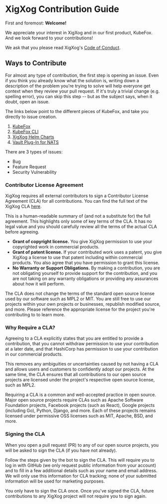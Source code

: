 # XigXog Contribution Guide

First and foremost: **Welcome!**

We appreciate your interest in XigXog and in our first product, KubeFox.  And we look forward to your contributions!

We ask that you please read XigXog's [Code of Conduct](https://github.com/xigxog/.github/blob/main/CODE_OF_CONDUCT.md).


## Ways to Contribute

For almost any type of contribution, the first step is opening an issue. Even if you think you already know what the solution is, writing down a description of the problem you're trying to solve will help everyone get context when they review your pull request. If it's truly a trivial change (e.g. spelling error), you can skip this step -- but as the subject says, when it doubt, open an issue.

The links below point to the different pieces of KubeFox, and take you directly to issue creation.

1. [KubeFox](https://github.com/xigxog/kubefox/issues/new/choose)
1. [KubeFox CLI](https://github.com/xigxog/kubefox-cli/issues/new/choose)
1. [XigXog Helm Charts](https://github.com/xigxog/helm-charts/issues/new/choose)
1. [Vault Plug-In for NATS](https://github.com/xigxog/vault-plugin-nats/issues/new/choose)

There are 3 types of issues:

- Bug
- Feature Request
- Security Vulnerability 


### Contributor License Agreement

XigXog requires all external contributors to sign a Contributor License Agreement (CLA) for all contributions.  You can find the full text of the XigXog CLA [here](https://github.com/xigxog/.github/blob/main/CLA.md).

This is a human-readable summary of (and not a substitute for) the full agreement. This highlights only some of key terms of the CLA. It has no legal value and you should carefully review all the terms of the actual CLA before agreeing.

- **Grant of copyright license.**  You give XigXog permission to use your copyrighted work in commercial products.
- **Grant of patent license.** If your contributed work uses a patent, you give XigXog a license to use that patent including within commercial products. You also agree that you have permission to grant this license.
- **No Warranty or Support Obligations.** By making a contribution, you are not obligating yourself to provide support for the contribution, and you are not taking on any warranty obligations or providing any assurances about how it will perform.
  
The CLA does not change the terms of the standard open source license used by our software such as MPL2 or MIT. You are still free to use our projects within your own projects or businesses, republish modified source, and more. Please reference the appropriate license for the project you're contributing to to learn more.

### Why Require a CLA?

Agreeing to a CLA explicitly states that you are entitled to provide a contribution, that you cannot withdraw permission to use your contribution at a later date, and that HashiCorp has permission to use your contribution in our commercial products.

This removes any ambiguities or uncertainties caused by not having a CLA and allows users and customers to confidently adopt our projects. At the same time, the CLA ensures that all contributions to our open source projects are licensed under the project's respective open source license, such as MPL2.

Requiring a CLA is a common and well-accepted practice in open source. Major open source projects require CLAs such as Apache Software Foundation projects, Facebook projects (such as React), Google projects (including Go), Python, Django, and more. Each of these projects remains licensed under permissive OSS licenses such as MIT, Apache, BSD, and more.

### Signing the CLA

When you open a pull request (PR) to any of our open source projects, you will be asked to sign the CLA (if you have not already). 

Follow the steps given by the bot to sign the CLA. This will require you to log in with GitHub (we only request public information from your account) and to fill in a few additional details such as your name and email address. We will only use this information for CLA tracking; none of your submitted information will be used for marketing purposes.

You only have to sign the CLA once. Once you've signed the CLA, future contributions to any XigXog project will not require you to sign again.

